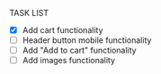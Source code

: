 TASK LIST

- [x] Add cart functionality
- [ ] Header button mobile functionality
- [ ] Add "Add to cart" functionality
- [ ] Add images functionality